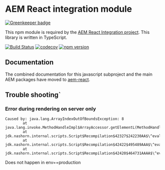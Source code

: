 # AEM React integration module

[![Greenkeeper badge](https://badges.greenkeeper.io/sinnerschrader/aem-react-js.svg)](https://greenkeeper.io/)

This npm module  is required by the [AEM React Integration project](http://www.github.com/sinnerschrader/aem-react).
This library is written in TypeScript.

[![Build Status](https://travis-ci.org/sinnerschrader/aem-react-js.svg?branch=master)](https://travis-ci.org/sinnerschrader/aem-react-js)
[![codecov](https://codecov.io/gh/sinnerschrader/aem-react-js/branch/master/graph/badge.svg)](https://codecov.io/gh/sinnerschrader/aem-react-js)
[![npm version](https://badge.fury.io/js/aem-react-js.svg)](https://badge.fury.io/js/aem-react-js)


## Documentation

The combined documentation for this javascript subproject and the main AEM packages have moved to [aem-react](https://sinnerschrader.github.io/aem-react/).

## Trouble shooting`

### Error during rendering on server only

```
Caused by: java.lang.ArrayIndexOutOfBoundsException: 8
        at java.lang.invoke.MethodHandleImpl$ArrayAccessor.getElementL(MethodHandleImpl.java:130)
        at jdk.nashorn.internal.scripts.Script$Recompilation$42327$242230AA$\^eval\_.L:6890$instantiateReactComponent(<eval>:6975)
        at jdk.nashorn.internal.scripts.Script$Recompilation$42422$495489AAA$\^eval\_.L:14349$instantiateChild(<eval>:14379)
        at jdk.nashorn.internal.scripts.Script$Recompilation$42420$464731AAAA$\^eval\_.L:13343$traverseAllChildrenImpl(<eval>:13445)
```
Does not happen in env==production
